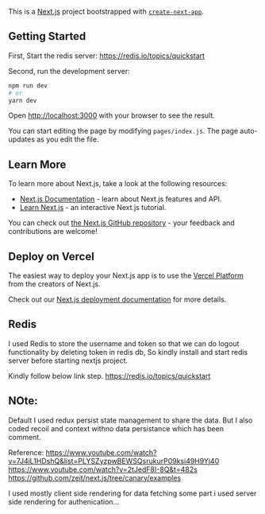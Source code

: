 This is a [Next.js](https://nextjs.org/) project bootstrapped with [`create-next-app`](https://github.com/vercel/next.js/tree/canary/packages/create-next-app).

## Getting Started

First, Start the redis server:
https://redis.io/topics/quickstart

Second, run the development server:

```bash
npm run dev
# or
yarn dev
```

Open [http://localhost:3000](http://localhost:3000) with your browser to see the result.

You can start editing the page by modifying `pages/index.js`. The page auto-updates as you edit the file.

## Learn More

To learn more about Next.js, take a look at the following resources:

- [Next.js Documentation](https://nextjs.org/docs) - learn about Next.js features and API.
- [Learn Next.js](https://nextjs.org/learn) - an interactive Next.js tutorial.

You can check out [the Next.js GitHub repository](https://github.com/vercel/next.js/) - your feedback and contributions are welcome!

## Deploy on Vercel

The easiest way to deploy your Next.js app is to use the [Vercel Platform](https://vercel.com/import?utm_medium=default-template&filter=next.js&utm_source=create-next-app&utm_campaign=create-next-app-readme) from the creators of Next.js.

Check out our [Next.js deployment documentation](https://nextjs.org/docs/deployment) for more details.

## Redis

I used Redis to store the username and token so that we can do logout functionality by deleting token in redis db, So kindly install and start redis server before starting nextjs project.

Kindly follow below link step.
https://redis.io/topics/quickstart

## NOte:

Default I used redux persist state management to share the data. But I also coded recoil and context withno data persistance which has been comment.

Reference:
https://www.youtube.com/watch?v=7J4iL1HDshQ&list=PLYSZyzpwBEWSQsrukurP09ksi49H9Yj40
https://www.youtube.com/watch?v=2tJedF8I-8Q&t=482s
https://github.com/zeit/next.js/tree/canary/examples

I used mostly client side rendering for data fetching some part i used server side rendering for authenication...
